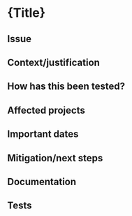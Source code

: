 # {Title}

## Issue

## Context/justification

## How has this been tested?

## Affected projects

## Important dates

## Mitigation/next steps

## Documentation

## Tests
